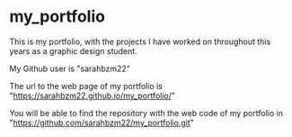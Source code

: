 # my_portfolio

This is my portfolio, with the projects I have worked on throughout this years as a graphic design student.

My Github user is "sarahbzm22"

The url to the web page of my portfolio is "https://sarahbzm22.github.io/my_portfolio/"

You will be able to find the repository with the web code of my portfolio in "https://github.com/sarahbzm22/my_portfolio.git"
